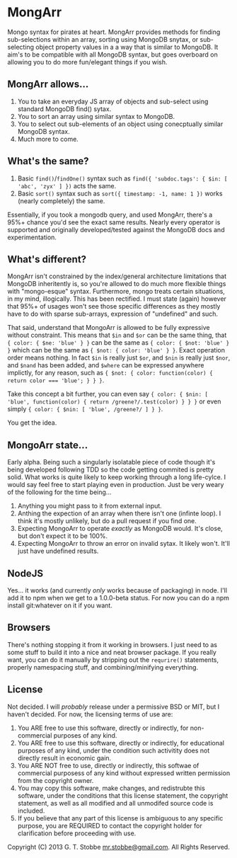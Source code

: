 MongArr
=======
Mongo syntax for pirates at heart. MongArr provides methods for finding sub-selections within an array, sorting using MongoDB snytax, or sub-selecting object property values in a a way that is similar to MongoDB. It aim's to be compatible with all MongoDB syntax, but goes overboard on allowing you to do more fun/elegant things if you wish.

MongArr allows...
-----------------
1. You to take an everyday JS array of objects and sub-select using standard MongoDB find() sytax.
2. You to sort an array using similar syntax to MongoDB.
2. You to select out sub-elements of an object using conecptually similar MongoDB syntax.
3. Much more to come.

What's the same?
----------------
1. Basic `find()`/`findOne()` syntax such as `find({ 'subdoc.tags': { $in: [ 'abc', 'zyx' ] })` acts the same.
2. Basic `sort()` syntax such as `sort({ timestamp: -1, name: 1 })` works (nearly completely) the same.

Essentially, if you took a mongodb query, and used MongArr, there's a 95%+ chance you'd see the exact same results. Nearly every operator is supported and originally developed/tested against the MongoDB docs and experimentation.

What's different?
-----------------
MongArr isn't constrained by the index/general architecture limitations that MongoDB inheritently is, so you're allowed to do much more flexible things with "mongo-esque" syntax. Furthermore, mongo treats certain situations, in my mind, illogically. This has been rectified. I must state (again) however that 95%+ of usages won't see those specific differences as they mostly have to do with sparse sub-arrays, expression of "undefined" and such.

That said, understand that MongoArr is allowed to be fully expressive without constraint. This means that `$in` and `$or` can be the same thing, that `{ color: { $ne: 'blue' } }` can be the same as `{ color: { $not: 'blue' } }` which can be the same as `{ $not: { color: 'blue' } }`. Exact operation order means nothing. In fact `$in` is really just `$or`, and `$nin` is really just `$nor`, and `$nand` has been added, and `$where` can be expressed anywhere implictly, for any reason, such as `{ $not: { color: function(color) { return color === 'blue'; } } }`.

Take this concept a bit further, you can even say `{ color: { $nin: [ 'blue', function(color) { return /greene?/.test(color) } } }` or even simply `{ color: { $nin: [ 'blue', /greene?/ ] } }`.

You get the idea. 

MongoArr state...
-----------------
Early alpha. Being such a singularly isolatable piece of code though it's being developed following TDD so the code getting commited is pretty solid. What works is quite likely to keep working through a long life-cylce. I would say feel free to start playing even in production. Just be very weary of the following for the time being...

1. Anything you might pass to it from external input.
2. Anthing the expection of an array when there isn't one (infinte loop). I think it's mostly unlikely, but do a pull request if you find one.
3. Expecting MongoArr to operate *exactly* as MongoDB would. It's close, but don't expect it to be 100%.
4. Expecting MongoArr to throw an error on invalid sytax. It likely won't. It'll just have undefined results.

NodeJS
------
Yes... it works (and currently *only* works because of packaging) in node. I'll add it to npm when we get to a 1.0.0-beta status. For now you can do a npm install git:whatever on it if you want.

Browsers
--------
There's nothing stopping it from it working in browsers. I just need to as some stuff to build it into a nice and neat browser package. If you really want, you can do it manually by stripping out the `requrire()` statements, properly namespacing stuff, and combining/minifying everything.


License
-------
Not decided. I will *probably* release under a permissive BSD or MIT, but I haven't decided. For now, the licensing terms of use are:

1. You ARE free to use this software, directly or indirectly, for non-commercial purposes of any kind.
2. You ARE free to use this software, directly or indirectly, for educational purposes of any kind, under the condition such activitity does not directly result in economic gain.
3. You ARE NOT free to use, directly or indirectly, this softwae of commercial purposess of any kind without expressed written permission from the copyright owner.
4. You may copy this software, make changes, and redistrubte this software, under the conditions that this license statement, the copyright statement, as well as all modified and all unmodifed source code is included.
5. If you believe that any part of this license is ambiguous to any specific purpose, you are REQUIRED to contact the copyright holder for clarification before proceeding with use.

Copyright (C) 2013 G. T. Stobbe <mr.stobbe@gmail.com>. All Rights Reserved.
